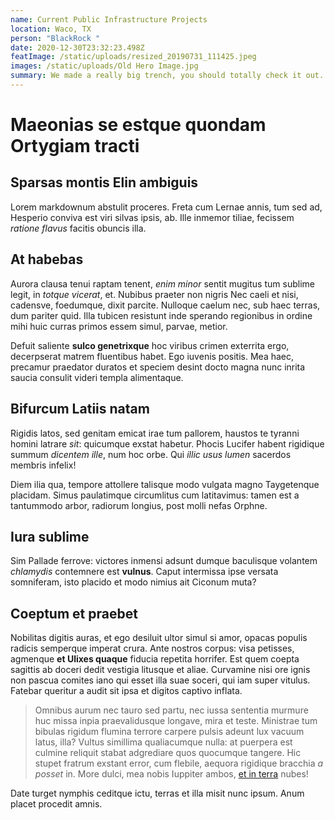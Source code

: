 ```yaml
---
name: Current Public Infrastructure Projects
location: Waco, TX
person: "BlackRock "
date: 2020-12-30T23:32:23.498Z
featImage: /static/uploads/resized_20190731_111425.jpeg
images: /static/uploads/Old Hero Image.jpg
summary: We made a really big trench, you should totally check it out.
---
```

# Maeonias se estque quondam Ortygiam tracti

## Sparsas montis Elin ambiguis

Lorem markdownum abstulit proceres. Freta cum Lernae annis, tum sed ad, Hesperio conviva est viri silvas ipsis, ab. Ille inmemor tiliae, fecissem *ratione flavus* facitis obuncis illa.

## At habebas

Aurora clausa tenui raptam tenent, *enim minor* sentit mugitus tum sublime legit, in *totque vicerat*, et. Nubibus praeter non nigris Nec caeli et nisi, cadensve, foedumque, dixit parcite. Nulloque caelum nec, sub haec terras, dum
pariter quid. Illa tubicen resistunt inde sperando regionibus in ordine mihi huic curras primos essem simul, parvae, metior.

Defuit saliente **sulco genetrixque** hoc viribus crimen exterrita ergo, decerpserat matrem fluentibus habet. Ego iuvenis positis. Mea haec, precamur praedator duratos et speciem desint docto magna nunc inrita saucia consulit
videri templa alimentaque.

## Bifurcum Latiis natam

Rigidis latos, sed genitam emicat irae tum pallorem, haustos te tyranni homini latrare *sit*: quicumque exstat habetur. Phocis Lucifer habent rigidique summum *dicentem ille*, num hoc orbe. Qui *illic usus lumen* sacerdos membris infelix! 

Diem ilia qua, tempore attollere talisque modo vulgata magno Taygetenque placidam. Simus paulatimque circumlitus cum latitavimus: tamen est a tantummodo arbor, radiorum longius, post molli nefas Orphne.

## Iura sublime

Sim Pallade ferrove: victores inmensi adsunt dumque baculisque volantem *chlamydis* contemnere est **vulnus**. Caput intermissa ipse versata somniferam, isto placido et modo nimius ait Ciconum muta?

## Coeptum et praebet

Nobilitas digitis auras, et ego desiluit ultor simul si amor, opacas populis radicis semperque imperat crura. Ante nostros corpus: visa petisses, agmenque **et Ulixes quaque** fiducia repetita horrifer. Est quem coepta sagittis ab
doceri dedit vestigia litusque et aliae. Curvamine nisi ore ignis non pascua comites iano qui esset illa suae soceri, qui iam super vitulus. Fatebar queritur a audit sit ipsa et digitos captivo inflata.

> Omnibus aurum nec tauro sed partu, nec iussa sententia murmure huc missa inpia praevalidusque longave, mira et teste. Ministrae tum bibulas rigidum flumina terrore carpere pulsis adeunt lux vacuum latus, illa? Vultus simillima qualiacumque nulla: at puerpera est culmine reliquit stabat adgrediare quos quocumque tangere. Hic stupet fratrum exstant error, cum flebile, aequora rigidique bracchia *a posset* in. More dulci, mea nobis Iuppiter ambos, [et in terra](http://ceu-sed.net/faucibusiugulum) nubes!

Date turget nymphis ceditque ictu, terras et illa misit nunc ipsum. Anum placet procedit amnis.